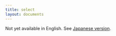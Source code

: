 ```yaml
---
title: select
layout: documents
---
```


Not yet available in English. See [Japanese version](/ja/reference/commands/select/).
